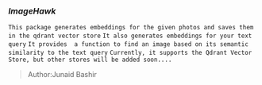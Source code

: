 
### _ImageHawk_



`This package generates embeddings for the given photos and saves them in the qdrant vector store`
`It also generates embeddings for your text query`
`It provides  a function to find an image based on its semantic similarity to the text query`
`Currently, it supports the Qdrant Vector Store, but other stores will be added soon....`

> Author:Junaid Bashir
